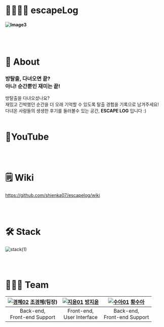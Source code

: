 # 🏃🏻‍♀🏡  escapeLog

#### ![Image3](https://user-images.githubusercontent.com/81146632/151372262-91d96f93-aa1b-4f18-b2ae-6d5d99954ebf.jpg)

<br><br>

# 📢  About

### 방탈출, 다녀오면 끝?<br>아니! 순간뿐인 재미는 끝! <br>

방탈출을 다녀오셨나요? <br>
재밌고 긴박했던 순간을 더 오래 기억할 수 있도록 탈출 경험을 기록으로 남겨주세요!<br>
다녀온 사람들의 생생한 후기를 둘러볼수 있는 공간, **ESCAPE LOG** 입니다 :)
<br><br>

# 📎YouTube

<br><br>





# 🗒 Wiki

https://github.com/shienka07/escapelog/wiki

<br><br>

# 🛠 Stack

![stack(1)](https://user-images.githubusercontent.com/81146632/151371653-7df9c707-7914-4126-b158-6a92e07158c6.jpg)

<br><br>

# 👩🏻‍💻 Team

| [![경혜02](https://user-images.githubusercontent.com/81146632/151371543-74509cfc-534c-454e-b8de-7c2f244c1f8a.jpg)](https://github.com/shienka07) [조경혜](https://github.com/shienka07)(팀장) | [![지윤01](https://user-images.githubusercontent.com/81146632/151371557-22800954-4f0b-401d-9fee-f723836d901b.jpg)](https://github.com/bbbangzzz) [방지윤](https://github.com/bbbangzzz) | [![수아01](https://user-images.githubusercontent.com/81146632/151371554-c019ce7c-d0ca-4d66-9dc9-554b2cf394e4.jpg)](https://github.com/Hwangsua) [황수아](https://github.com/Hwangsua) |
| :----------------------------------------------------------: | :----------------------------------------------------------: | :----------------------------------------------------------: |
|                Back-end,<br>Front-end Support                |                 Front-end,<br>User Interface                 |                Back-end,<br>Front-end Support                |

